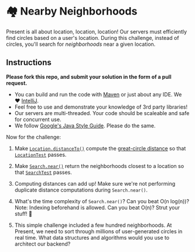 # 🏘 Nearby Neighborhoods

Present is all about location, location, location! Our servers must efficiently find 
circles based on a user's location. During this challenge, instead of circles,
you'll search for _neighborhoods_ near a given location. 

## Instructions

**Please fork this repo, and submit your solution in the form of a pull request.** 

* You can build and run the code with [Maven](https://maven.apache.org/) or just about any IDE. We ❤️ [IntelliJ](https://www.jetbrains.com/idea/).
* Feel free to use and demonstrate your knowledge of 3rd party libraries!
* Our servers are multi-threaded. Your code should be scaleable and safe for concurrent use.
* We follow [Google's Java Style Guide](https://google.github.io/styleguide/javaguide.html). Please do the same.

Now for the challenge:

1. Make [`Location.distanceTo()`](https://github.com/presentco/nearby-neighborhoods/blob/master/src/main/java/present/Location.java)
compute the [great-circle distance](https://en.wikipedia.org/wiki/Great-circle_distance)
so that [`LocationTest`](https://github.com/presentco/nearby-neighborhoods/blob/master/src/test/java/present/LocationTest.java)
passes.

2. Make [`Search.near()`](https://github.com/presentco/nearby-neighborhoods/blob/master/src/main/java/present/Search.java)
return the neighborhoods closest to a location so that [`SearchTest`](https://github.com/presentco/nearby-neighborhoods/blob/master/src/test/java/present/SearchTest.java)
passes.

3. Computing distances can add up! Make sure we're not performing duplicate distance computations during `Search.near()`.

4. What's the time complexity of `Search.near()`? Can you beat O(n log(n))? Note: Indexing beforehand is allowed. Can you beat O(n)? Strut your stuff! 💃

5. This simple challenge included a few hundred neighborhoods. At Present, we need to sort through millions of user-generated circles in real time. What data structures and algorithms would you use to architect our backend?
